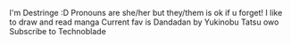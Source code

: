 I'm Destringe :D
Pronouns are she/her but they/them is ok if u forget!
I like to draw and read manga
Current fav is Dandadan by Yukinobu Tatsu owo
Subscribe to Technoblade
